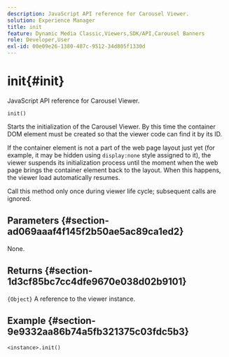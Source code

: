 ```yaml
---
description: JavaScript API reference for Carousel Viewer.
solution: Experience Manager
title: init
feature: Dynamic Media Classic,Viewers,SDK/API,Carousel Banners
role: Developer,User
exl-id: 00e09e26-1380-487c-9512-34d805f1330d
---
```

# init{#init}

JavaScript API reference for Carousel Viewer.

 `init()`

Starts the initialization of the Carousel Viewer. By this time the container DOM element must be created so that the viewer code can find it by its ID.

If the container element is not a part of the web page layout just yet (for example, it may be hidden using `display:none` style assigned to it), the viewer suspends its initialization process until the moment when the web page brings the container element back to the layout. When this happens, the viewer load automatically resumes.

Call this method only once during viewer life cycle; subsequent calls are ignored.

## Parameters {#section-ad069aaaf4f145f2b50ae5ac89ca1ed2}

None.

## Returns {#section-1d3cf85bc7cc4dfe9670e038d02b9101}

`{Object}` A reference to the viewer instance.

## Example {#section-9e9332aa86b74a5fb321375c03fdc5b3}

```
<instance>.init()
```

